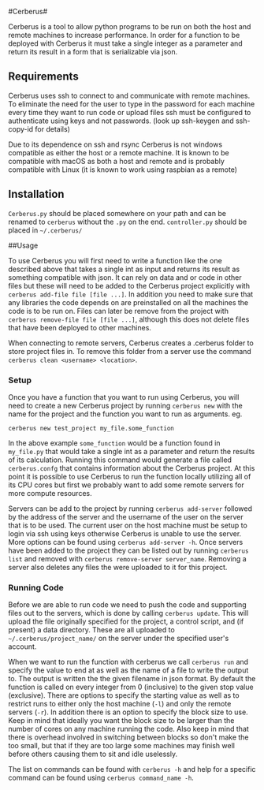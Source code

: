 #Cerberus#

Cerberus is a tool to allow python programs to be run on both the host and remote machines to increase performance.  In order for a function to be deployed with Cerberus it must take a single integer as a parameter and return its result in a form that is serializable via json.

## Requirements
Cerberus uses ssh to connect to and communicate with remote machines.  To eliminate the need for the user to type in the password for each machine every time they want to run code or upload files ssh must be configured to authenticate using keys and not passwords.  (look up ssh-keygen and ssh-copy-id for details)

Due to its dependence on ssh and rsync Cerberus is not windows compatible as either the host or a remote machine.  It is known to be compatible with macOS as both a host and remote and is probably compatible with Linux (it is known to work using raspbian as a remote)


## Installation
`Cerberus.py` should be placed somewhere on your path and can be renamed to `cerberus` without the `.py` on the end.  `controller.py` should be placed in `~/.cerberus/`

##Usage

To use Cerberus you will first need to write a function like the one described above that takes a single int as input and returns its result as something compatible with json.  It can rely on data and or code in other files but these will need to be added to the Cerberus project explicitly with `cerberus add-file file [file ...]`.  In addition you need to make sure that any libraries the code depends on are preinstalled on all the machines the code is to be run on.  Files can later be remove from the project with `cerberus remove-file file [file ...]`, although this does not delete files that have been deployed to other machines.  

When connecting to  remote servers, Cerberus creates a .cerberus folder to store project files in.  To remove this folder from a server use the command `cerberus clean <username> <location>`.

### Setup
Once you have a function that you want to run using Cerberus, you will need to create a new Cerberus project by running `cerberus new` with the name for the project and the function you want to run as arguments. eg.
```
cerberus new test_project my_file.some_function
```
In the above example `some_function` would be a function found in `my_file.py` that would take a single int as a parameter and return the results of its calculation.  Running this command would generate a file called `cerberus.confg` that contains information about the Cerberus project.  At this point it is possible to use Cerberus to run the function locally utilizing all of its CPU cores but first we probably want to add some remote servers for more compute resources.

Servers can be add to the project by running `cerberus add-server` followed by the address of the server and the username of the user on the server that is to be used.  The current user on the host machine must be setup to login via ssh using keys otherwise Cerberus is unable to use the server.  More options can be found using `cerberus add-server -h`.  Once servers have been added to the project they can be listed out by running `cerberus list` and removed with `cerberus remove-server server_name`.  Removing a server also deletes any files the were uploaded to it for this project.

### Running Code

Before we are able to run code we need to push the code and supporting files out to the servers, which is done by calling `cerberus update`.  This will upload the file originally specified for the project, a control script, and (if present) a data directory.  These are all uploaded to `~/.cerberus/project_name/` on the server under the specified user's account.

When we want to run the function with cerberus we call `cerberus run` and specify the value to end at as well as the name of a file to write the output to.  The output is written the the given filename in json format.  By default the function is called on every integer from 0 (inclusive) to the given stop value (exclusive).  There are options to specify the starting value as well as to restrict runs to either only the host machine (`-l`) and only the remote servers (`-r`).  In addition there is an option to specify the block size to use.  Keep in mind that ideally you want the block size to be larger than the number of cores on any machine running the code.  Also keep in mind that there is overhead involved in switching between blocks so don't make the too small, but that if they are too large some machines may finish well before others causing them to sit and idle uselessly.

The list on commands can be found with `cerberus -h` and help for a specific command can be found using `cerberus command_name -h`.
